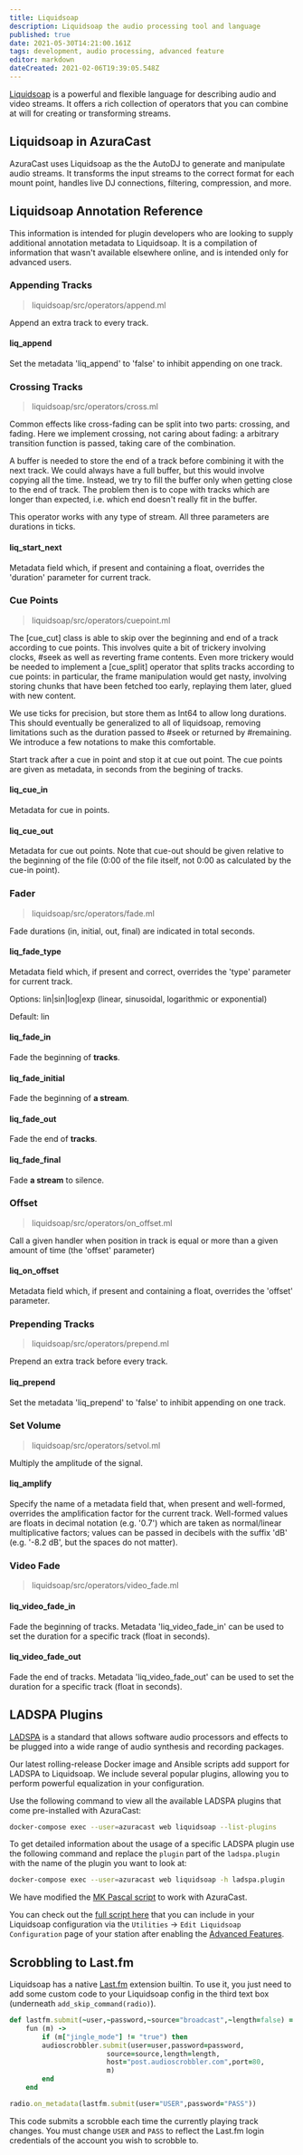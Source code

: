 ```yaml
---
title: Liquidsoap
description: Liquidsoap the audio processing tool and language
published: true
date: 2021-05-30T14:21:00.161Z
tags: development, audio processing, advanced feature
editor: markdown
dateCreated: 2021-02-06T19:39:05.548Z
---
```


[Liquidsoap](https://www.liquidsoap.info/) is a powerful and flexible language for describing audio and video streams. It offers a rich collection of operators that you can combine at will for creating or transforming streams.

## Liquidsoap in AzuraCast

AzuraCast uses Liquidsoap as the the AutoDJ to generate and manipulate audio streams. It transforms the input streams to the correct format for each mount point, handles live DJ connections, filtering, compression, and more.

## Liquidsoap Annotation Reference

This information is intended for plugin developers who are looking to supply additional annotation metadata to Liquidsoap. It is a compilation of information that wasn't available elsewhere online, and is intended only for advanced users.

### Appending Tracks

> liquidsoap/src/operators/append.ml

Append an extra track to every track.

#### liq_append

Set the metadata 'liq_append' to 'false' to inhibit appending on one track.

### Crossing Tracks

> liquidsoap/src/operators/cross.ml

Common effects like cross-fading can be split into two parts: crossing, and fading. Here we implement crossing, not caring about fading: a arbitrary transition function is passed, taking care of the combination.

A buffer is needed to store the end of a track before combining it with the next track. We could always have a full buffer, but this would involve copying all the time. Instead, we try to fill the buffer only when getting close to the end of track. The problem then is to cope with tracks which are longer than expected, i.e. which end doesn't really fit in the buffer.

This operator works with any type of stream. All three parameters are durations in ticks.

#### liq_start_next

Metadata field which, if present and containing a float, overrides the 'duration' parameter for current track.

### Cue Points

> liquidsoap/src/operators/cuepoint.ml

The [cue_cut] class is able to skip over the beginning and end of a track according to cue points. This involves quite a bit of trickery involving clocks, #seek as well as reverting frame contents. Even more trickery would be needed to implement a [cue_split] operator that splits tracks according to cue points: in particular, the frame manipulation would get nasty, involving storing chunks that have been fetched too early, replaying them later, glued with new content.

We use ticks for precision, but store them as Int64 to allow long durations. This should eventually be generalized to all of liquidsoap, removing limitations such as the duration passed to #seek or returned by #remaining. We introduce a few notations to make this comfortable.

Start track after a cue in point and stop it at cue out point. The cue points are given as metadata, in seconds from the begining of tracks.

#### liq_cue_in

Metadata for cue in points.

#### liq_cue_out

Metadata for cue out points. Note that cue-out should be given relative to the beginning of the file (0:00 of the file itself, not 0:00 as calculated by the cue-in point).

### Fader

> liquidsoap/src/operators/fade.ml

Fade durations (in, initial, out, final) are indicated in total seconds.

#### liq_fade_type

Metadata field which, if present and correct, overrides the 'type' parameter for current track.

Options: lin|sin|log|exp (linear, sinusoidal, logarithmic or exponential)

Default: lin

#### liq_fade_in

Fade the beginning of **tracks**.

#### liq_fade_initial

Fade the beginning of **a stream**.

#### liq_fade_out

Fade the end of **tracks**.

#### liq_fade_final

Fade **a stream** to silence.

### Offset

> liquidsoap/src/operators/on_offset.ml

Call a given handler when position in track is equal or more than a given amount of time (the 'offset' parameter)

#### liq_on_offset

Metadata field which, if present and containing a float, overrides the 'offset' parameter.

### Prepending Tracks

> liquidsoap/src/operators/prepend.ml

Prepend an extra track before every track.

#### liq_prepend

Set the metadata 'liq_prepend' to 'false' to inhibit appending on one track.

### Set Volume

> liquidsoap/src/operators/setvol.ml

Multiply the amplitude of the signal.

#### liq_amplify

Specify the name of a metadata field that, when present and well-formed, overrides the amplification factor for the current track. Well-formed values are floats in decimal notation (e.g. '0.7') which are taken as normal/linear multiplicative factors; values can be passed in decibels with the suffix 'dB' (e.g. '-8.2 dB', but the spaces do not matter).

### Video Fade

> liquidsoap/src/operators/video_fade.ml

#### liq_video_fade_in

Fade the beginning of tracks. Metadata 'liq_video_fade_in' can be used to set the duration for a specific track (float in seconds).

#### liq_video_fade_out

Fade the end of tracks. Metadata 'liq_video_fade_out' can be used to set the duration for a specific track (float in seconds).

## LADSPA Plugins

[LADSPA](https://www.ladspa.org/) is a standard that allows software audio processors and effects to be plugged into a wide range of audio synthesis and recording packages.

Our latest rolling-release Docker image and Ansible scripts add support for LADSPA to Liquidsoap. We include several popular plugins, allowing you to perform powerful equalization in your configuration.

Use the following command to view all the available LADSPA plugins that come pre-installed with AzuraCast:

```bash
docker-compose exec --user=azuracast web liquidsoap --list-plugins
```

To get detailed information about the usage of a specific LADSPA plugin use the following command and replace the `plugin` part of the `ladspa.plugin` with the name of the plugin you want to look at:

```bash
docker-compose exec --user=azuracast web liquidsoap -h ladspa.plugin
```

We have modified the [MK Pascal script](https://github.com/mkpascal/mk_liquidsoap_processing/blob/master/process.liq) to work with AzuraCast.

You can check out the [full script here](https://gist.github.com/BusterNeece/43a06ee6624975273fdc903ba4a39998) that you can include in your Liquidsoap configuration via the `Utilities` -> `Edit Liquidsoap Configuration` page of your station after enabling the [Advanced Features](/docs/administration/advanced-features).

## Scrobbling to Last.fm

Liquidsoap has a native [Last.fm](https://www.last.fm/) extension builtin. To use it, you just need to add some custom code to your Liquidsoap config in the third text box (underneath `add_skip_command(radio)`).

```ruby
def lastfm.submit(~user,~password,~source="broadcast",~length=false) = 
    fun (m) ->
        if (m["jingle_mode"] != "true") then
        audioscrobbler.submit(user=user,password=password,
                        source=source,length=length,
                        host="post.audioscrobbler.com",port=80,
                        m)
        end
    end

radio.on_metadata(lastfm.submit(user="USER",password="PASS"))
```

This code submits a scrobble each time the currently playing track changes. You must change `USER` and `PASS` to reflect the Last.fm login credentials of the account you wish to scrobble to.
